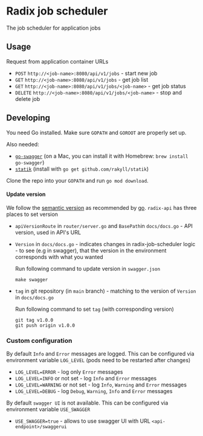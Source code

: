 # Radix job scheduler
The job scheduler for application jobs

## Usage
Request from application container URLs
* `POST` `http://<job-name>:8080/api/v1/jobs` - start new job 
* `GET` `http://<job-name>:8080/api/v1/jobs` - get job list
* `GET` `http://<job-name>:8080/api/v1/jobs/<job-name>` - get job status 
* `DELETE` `http://<job-name>:8080/api/v1/jobs/<job-name>` - stop and delete job 

## Developing

You need Go installed. Make sure `GOPATH` and `GOROOT` are properly set up.

Also needed:

- [`go-swagger`](https://github.com/go-swagger/go-swagger) (on a Mac, you can install it with Homebrew: `brew install go-swagger`)
- [`statik`](https://github.com/rakyll/statik) (install with `go get github.com/rakyll/statik`)

Clone the repo into your `GOPATH` and run `go mod download`.

#### Update version
We follow the [semantic version](https://semver.org/) as recommended by [go](https://blog.golang.org/publishing-go-modules).
`radix-api` has three places to set version
* `apiVersionRoute` in `router/server.go` and `BasePath`in `docs/docs.go` - API version, used in API's URL
* `Version` in `docs/docs.go` - indicates changes in radix-job-scheduler logic - to see (e.g in swagger), that the version in the environment corresponds with what you wanted

  Run following command to update version in `swagger.json`
    ```
    make swagger
    ``` 

* `tag` in git repository (in `main` branch) - matching to the version of `Version` in `docs/docs.go`

  Run following command to set `tag` (with corresponding version)
    ```
    git tag v1.0.0
    git push origin v1.0.0
    ```

### Custom configuration

By default `Info` and `Error` messages are logged. This can be configured via environment variable `LOG_LEVEL` (pods need to be restarted after changes)
* `LOG_LEVEL=ERROR` - log only `Error` messages
* `LOG_LEVEL=INFO` or not set - log `Info` and `Error` messages
* `LOG_LEVEL=WARNING` or not set - log `Info`, `Warning` and `Error` messages
* `LOG_LEVEL=DEBUG` - log `Debug`, `Warning`, `Info` and `Error` messages

By default `swagger UI` is not available. This can be configured via environment variable `USE_SWAGGER`
* `USE_SWAGGER=true` - allows to use swagger UI with URL `<api-endpoint>/swaggerui`

